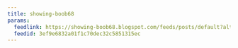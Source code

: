 ```yaml
---
title: showing-boob68
params:
  feedlink: https://showing-boob68.blogspot.com/feeds/posts/default?alt=rss
  feedid: 3ef9e6832a01f1c70dec32c5851315ec
---
```

